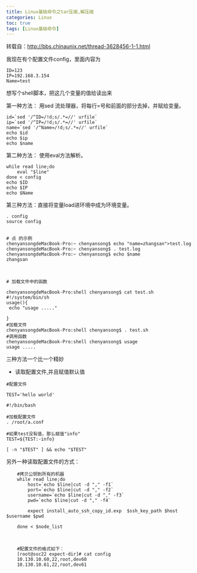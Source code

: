 ```yaml
---
title: Linux基础命令之tar压缩,解压缩
categories: Linux   
toc: true  
tags: [Linux基础命令]
---
```



转载自：http://bbs.chinaunix.net/thread-3628456-1-1.html

我现在有个配置文件config，里面内容为

```
ID=123
IP=192.168.3.154
Name=test
```

想写个shell脚本，把这几个变量的值给读出来

第一种方法： 用sed 流处理器，将每行=号和前面的部分去掉，并赋给变量。

```
id=`sed '/^ID=/!d;s/.*=//' urfile`  
ip=`sed '/^IP=/!d;s/.*=//' urfile`  
name=`sed '/^Name=/!d;s/.*=//' urfile`  
echo $id  
echo $ip  
echo $name  
```

第二种方法： 使用eval方法解析。

```
while read line;do  
    eval "$line"  
done < config  
echo $ID  
echo $IP  
echo $Name  
```
第三种方法：直接将变量load进环境中成为环境变量。

```
. config  
source config  


# 点 的示例
chenyansongdeMacBook-Pro:~ chenyansong$ echo "name=zhangsan">test.log
chenyansongdeMacBook-Pro:~ chenyansong$ . test.log 
chenyansongdeMacBook-Pro:~ chenyansong$ echo $name
zhangsan



# 加载文件中的函数

chenyansongdeMacBook-Pro:shell chenyansong$ cat test.sh 
#!/system/bin/sh
usage(){
 echo "usage ....."

}
#加载文件
chenyansongdeMacBook-Pro:shell chenyansong$ . test.sh 
#调用函数
chenyansongdeMacBook-Pro:shell chenyansong$ usage
usage .....
```

三种方法一个比一个精妙







* 读取配置文件,并且赋值默认值

```
#配置文件

TEST='hello world'
```



```
#!/bin/bash

#加载配置文件
. /root/a.conf

#如果test没有值，那么赋值"info"
TEST=${TEST:-info}

[ -n "$TEST" ] && echo "$TEST"
```





另外一种读取配置文件的方式：

```
	#拷贝公钥到所有的机器
	while read line;do  
		host=`echo $line|cut -d "," -f1`
		port=`echo $line|cut -d "," -f2`
		username=`echo $line|cut -d "," -f3`
		pwd=`echo $line|cut -d "," -f4`		
		
		expect install_auto_ssh_copy_id.exp  $ssh_key_path $host $username $pwd
		
	done < $node_list
	
	
	
	#配置文件的格式如下：
	[root@soc22 expect-dir]# cat config 
    10.130.10.60,22,root,dev60
    10.130.10.61,22,root,dev61

```











